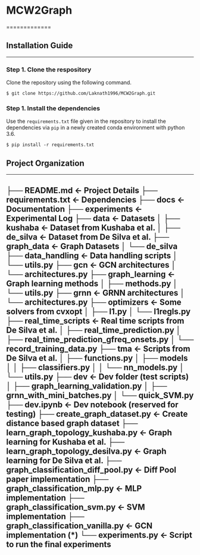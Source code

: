 # MCW2Graph
=============

## Installation Guide
-----------------------

### Step 1. Clone the respository

Clone the repository using the following command.

```
$ git clone https://github.com/Laknath1996/MCW2Graph.git
```

### Step 1. Install the dependencies

Use the `requirements.txt` file given in the repository to install the dependencies via `pip` in a newly created conda environment with python 3.6.

```
$ pip install -r requirements.txt 
```

## Project Organization

-----------------------
├── README.md                       <- Project Details
├── requirements.txt                <- Dependencies
├── docs                            <- Documentation
├── experiments                     <- Experimental Log
├── data                            <- Datasets
│   ├── kushaba                     <- Dataset from Kushaba et al.
│   ├── de_silva                    <- Dataset from De Silva et al.
├── graph_data                      <- Graph Datasets
│   └── de_silva
├── data_handling                   <- Data handling scripts
│   └── utils.py
├── gcn                             <- GCN architectures
│   └── architectures.py
├── graph_learning                  <- Graph learning methods
│   ├── methods.py
│   └── utils.py
├── grnn                            <- GRNN architectures
│   └── architectures.py
├── optimizers                      <- Some solvers from cvxopt
│   ├── l1.py
│   └── l1regls.py
├── real_time_scripts               <- Real time scripts from De Silva et al.
│   ├── real_time_prediction.py
│   ├── real_time_prediction_gfreq_onsets.py
│   └── record_training_data.py
├── tma                             <- Scripts from De Silva et al.
│   ├── functions.py
│   ├── models
│   │   ├── classifiers.py
│   │   └── nn_models.py
│   └── utils.py
├── dev                              <- Dev folder (test scripts)
│   ├── graph_learning_validation.py
│   ├── grnn_with_mini_batches.py
│   └── quick_SVM.py
├── dev.ipynb                        <- Dev notebook (reserved for testing)
├── create_graph_dataset.py          <- Create distance based graph dataset
├── learn_graph_topology_kushaba.py   <- Graph learning for Kushaba et al. 
├── learn_graph_topology_desilva.py      <- Graph learning for De Silva et al.
├── graph_classification_diff_pool.py  <- Diff Pool paper implementation
├── graph_classification_mlp.py        <- MLP implementation
├── graph_classification_svm.py        <- SVM implementation
├── graph_classification_vanilla.py    <- GCN implementation (*)
└── experiments.py                     <- Script to run the final experiments
-----------------------


